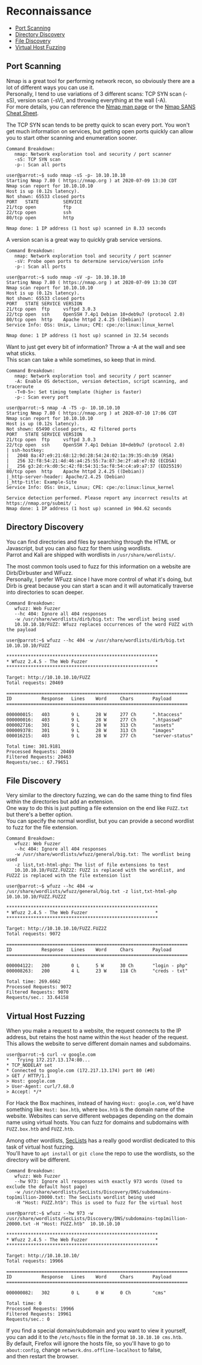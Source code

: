 # Reconnaissance

 - [Port Scanning](Reconnaissance.md#port-scanning)
 - [Directory Discovery](Reconnaissance.md#directory-discovery)
 - [File Discovery](Reconnaissance.md#file-discovery)
 - [Virtual Host Fuzzing](Reconnaissance.md#virtual-host-fuzzing)
 
## Port Scanning
Nmap is a great tool for performing network recon, so obviously there are a lot of different ways you can use it.  
Personally, I tend to use variations of 3 different scans: TCP SYN scan (-sS), version scan (-sV), and throwing everything at the wall (-A).  
For more details, you can reference the [Nmap man page](https://linux.die.net/man/1/nmap) or the [Nmap SANS Cheat Sheet](https://assets.contentstack.io/v3/assets/blt36c2e63521272fdc/blte37ba962036d487b/5eb08aae26a7212f2db1c1da/NmapCheatSheetv1.1.pdf).

The TCP SYN scan tends to be pretty quick to scan every port. You won't get much information on services, but getting open ports quickly can allow you to start other scanning and enumeration sooner.

```
Command Breakdown:
   nmap: Network exploration tool and security / port scanner
   -sS: TCP SYN scan
   -p-: Scan all ports
```

```console
user@parrot:~$ sudo nmap -sS -p- 10.10.10.10
Starting Nmap 7.80 ( https://nmap.org ) at 2020-07-09 13:30 CDT
Nmap scan report for 10.10.10.10
Host is up (0.12s latency).
Not shown: 65533 closed ports
PORT   STATE         SERVICE
21/tcp open          ftp
22/tcp open          ssh
80/tcp open          http

Nmap done: 1 IP address (1 host up) scanned in 8.33 seconds
```

A version scan is a great way to quickly grab service versions.

```
Command Breakdown:
   nmap: Network exploration tool and security / port scanner
   -sV: Probe open ports to determine service/version info
   -p-: Scan all ports
```

```console
user@parrot:~$ sudo nmap -sV -p- 10.10.10.10
Starting Nmap 7.80 ( https://nmap.org ) at 2020-07-09 13:30 CDT
Nmap scan report for 10.10.10.10
Host is up (0.12s latency).
Not shown: 65533 closed ports
PORT   STATE SERVICE VERSION
21/tcp open  ftp     vsftpd 3.0.3
22/tcp open  ssh     OpenSSH 7.4p1 Debian 10+deb9u7 (protocol 2.0)
80/tcp open  http    Apache httpd 2.4.25 ((Debian))
Service Info: OSs: Unix, Linux; CPE: cpe:/o:linux:linux_kernel

Nmap done: 1 IP address (1 host up) scanned in 32.54 seconds
```

Want to just get every bit of information? Throw a -A at the wall and see what sticks.  
This scan can take a while sometimes, so keep that in mind.

```
Command Breakdown:
   nmap: Network exploration tool and security / port scanner
   -A: Enable OS detection, version detection, script scanning, and traceroute
   -T<0-5>: Set timing template (higher is faster)
   -p-: Scan every port
```

```console
user@parrot:~$ nmap -A -T5 -p- 10.10.10.10
Starting Nmap 7.80 ( https://nmap.org ) at 2020-07-10 17:06 CDT
Nmap scan report for 10.10.10.10
Host is up (0.12s latency).
Not shown: 65490 closed ports, 42 filtered ports
PORT   STATE SERVICE VERSION
21/tcp open  ftp     vsftpd 3.0.3
22/tcp open  ssh     OpenSSH 7.4p1 Debian 10+deb9u7 (protocol 2.0)
| ssh-hostkey: 
|   2048 8a:47:e9:21:68:12:9d:28:54:24:02:1a:39:35:4h:b9 (RSA)
|   256 32:f8:54:21:4d:46:a4:25:55:7a:87:3e:2f:a8:e7:02 (ECDSA)
|_  256 g3:2d:rk:d0:5c:42:f8:54:31:5a:f8:54:c4:a9:a7:37 (ED25519)
80/tcp open  http    Apache httpd 2.4.25 ((Debian))
|_http-server-header: Apache/2.4.25 (Debian)
|_http-title: Example-Site
Service Info: OSs: Unix, Linux; CPE: cpe:/o:linux:linux_kernel

Service detection performed. Please report any incorrect results at https://nmap.org/submit/ .
Nmap done: 1 IP address (1 host up) scanned in 904.62 seconds
```

## Directory Discovery
You can find directories and files by searching through the HTML or Javascript, but you can also fuzz for them using wordlists.  
Parrot and Kali are shipped with wordlists in `/usr/share/wordlists/`.

The most common tools used to fuzz for this information on a website are Dirb/Dirbuster and WFuzz.  
Personally, I prefer WFuzz since I have more control of what it's doing, but Dirb is great because you can start a scan and it will automatically traverse into directories to scan deeper.

```
Command Breakdown:
   wfuzz: Web Fuzzer
   --hc 404: Ignore all 404 responses
   -w /usr/share/wordlists/dirb/big.txt: The wordlist being used
   10.10.10.10/FUZZ: Wfuzz replaces occurrences of the word FUZZ with the payload
```

```console
user@parrot:~$ wfuzz --hc 404 -w /usr/share/wordlists/dirb/big.txt 10.10.10.10/FUZZ

********************************************************
* Wfuzz 2.4.5 - The Web Fuzzer                         *
********************************************************

Target: http://10.10.10.10/FUZZ
Total requests: 20469

===================================================================
ID           Response   Lines    Word     Chars       Payload
===================================================================

000000015:   403        9 L      28 W     277 Ch      ".htaccess"
000000016:   403        9 L      28 W     277 Ch      ".htpasswd"
000002716:   301        9 L      28 W     313 Ch      "assets"
000009378:   301        9 L      28 W     313 Ch      "images"
000016215:   403        9 L      28 W     277 Ch      "server-status"

Total time: 301.9181
Processed Requests: 20469
Filtered Requests: 20463
Requests/sec.: 67.79651
```

## File Discovery
Very similar to the directory fuzzing, we can do the same thing to find files within the directories but add an extension.  
One way to do this is just putting a file extension on the end like `FUZZ.txt` but there's a better option.  
You can specify the normal wordlist, but you can provide a second wordlist to fuzz for the file extension.

```
Command Breakdown:
   wfuzz: Web Fuzzer
   --hc 404: Ignore all 404 responses
   -w /usr/share/wordlists/wfuzz/general/big.txt: The wordlist being used
   -z list,txt-html-php: The list of file extensions to test
   10.10.10.10/FUZZ.FUZ2Z: FUZZ is replaced with the wordlist, and FUZ2Z is replaced with the file extension list
```

```console
user@parrot:~$ wfuzz --hc 404 -w /usr/share/wordlists/wfuzz/general/big.txt -z list,txt-html-php 10.10.10.10/FUZZ.FUZ2Z

********************************************************
* Wfuzz 2.4.5 - The Web Fuzzer                         *
********************************************************

Target: http://10.10.10.10/FUZZ.FUZ2Z
Total requests: 9072

===================================================================
ID           Response   Lines    Word     Chars       Payload
===================================================================

000004122:   200        0 L      5 W      30 Ch       "login - php"
000008263:   200        4 L      23 W     118 Ch      "creds - txt"

Total time: 269.6662
Processed Requests: 9072
Filtered Requests: 9070
Requests/sec.: 33.64158
```

## Virtual Host Fuzzing
When you make a request to a website, the request connects to the IP address, but retains the host name within the `Host` header of the request.  
This allows the website to serve different domain names and subdomains.

```console
user@parrot:~$ curl -v google.com 
*   Trying 172.217.13.174:80...
* TCP_NODELAY set
* Connected to google.com (172.217.13.174) port 80 (#0)
> GET / HTTP/1.1
> Host: google.com
> User-Agent: curl/7.68.0
> Accept: */*
```

For Hack the Box machines, instead of having `Host: google.com`, we'd have something like `Host: box.htb`, 
where `box.htb` is the domain name of the website. Websites can serve different webpages depending on the domain name using virtual hosts. 
You can fuzz for domains and subdomains with `FUZZ.box.htb` and `FUZZ.htb`.

Among other wordlists, [SecLists](https://github.com/danielmiessler/SecLists) has a really good wordlist dedicated to this task of virtual host fuzzing.  
You'll have to `apt install` or `git clone` the repo to use the wordlists, so the directory will be different.

```
Command Breakdown:
   wfuzz: Web Fuzzer
   --hw 973: Ignore all responses with exactly 973 words (Used to exclude the default host page)
   -w /usr/share/wordlists/SecLists/Discovery/DNS/subdomains-top1million-20000.txt: The SecLists wordlist being used 
   -H "Host: FUZZ.htb": This is used to fuzz for the virtual host
```

```console
user@parrot:~$ wfuzz --hw 973 -w /usr/share/wordlists/SecLists/Discovery/DNS/subdomains-top1million-20000.txt -H "Host: FUZZ.htb"  10.10.10.10

********************************************************
* Wfuzz 2.4.5 - The Web Fuzzer                         *
********************************************************

Target: http://10.10.10.10/
Total requests: 19966

===================================================================
ID           Response   Lines    Word     Chars       Payload
===================================================================

000000082:   302        0 L      0 W      0 Ch        "cms"

Total time: 0
Processed Requests: 19966
Filtered Requests: 19961
Requests/sec.: 0
```

If you find a special domain/subdomain and you want to view it yourself,  
you can add it to the `/etc/hosts` file in the format `10.10.10.10 cms.htb`.  
By default, Firefox will ignore the hosts file, so you'll have to go to  
`about:config`, change `network.dns.offline-localhost` to false,  
and then restart the browser.
